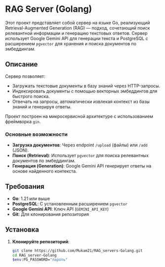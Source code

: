 # RAG Server (Golang)

Этот проект представляет собой сервер на языке Go, реализующий Retrieval-Augmented Generation (RAG) — подход, сочетающий поиск релевантной информации и генерацию текстовых ответов. Сервер использует Google Gemini API для генерации текста и PostgreSQL с расширением `pgvector` для хранения и поиска документов по эмбеддингам.

## Описание

Сервер позволяет:

- Загружать текстовые документы в базу знаний через HTTP-запросы.
- Индексировать документы с помощью векторных эмбеддингов для быстрого поиска.
- Отвечать на запросы, автоматически извлекая контекст из базы знаний и генерируя ответы.

Проект построен на микросервисной архитектуре с использованием фреймворка `gin`.

### Основные возможности

- **Загрузка документов**: Через endpoint `/upload` (файлы) или `/add` (JSON).
- **Поиск (Retrieval)**: Использует `pgvector` для поиска релевантных документов по эмбеддингам.
- **Генерация (Generation)**: Google Gemini API генерирует ответы на основе найденного контекста.

## Требования

- **Go**: 1.21 или выше
- **PostgreSQL**: С установленным расширением `pgvector`
- **Google Gemini API**: Ключ API (`GEMINI_API_KEY`)
- **Git**: Для клонирования репозитория

## Установка

1. **Клонируйте репозиторий**:

   ```bash
   git clone https://github.com/Mukam21/RAG_servers-Golang.git
   cd RAG_server-Golang
   $env:PG_PASSWORD="пароль"

   
